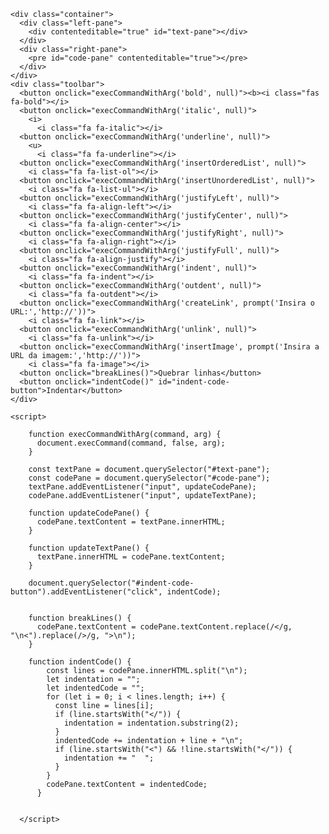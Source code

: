 <html>
  <head>
    <meta charset="utf-8">
    <link rel="stylesheet" type="text/css" href="style.css">
  </head>
  <body>
    <link rel="stylesheet" href="https://use.fontawesome.com/releases/v5.15.1/css/all.css" integrity="sha384-vp86vTRFVJgpjF9jiIGPEEqYqlDwgyBgEF109VFjmqGmIY/Y4HV4d3Gp2irVfcrp" crossorigin="anonymous">


    <div class="container">
      <div class="left-pane">
        <div contenteditable="true" id="text-pane"></div>
      </div>
      <div class="right-pane">
        <pre id="code-pane" contenteditable="true"></pre>
      </div>
    </div>
    <div class="toolbar">
      <button onclick="execCommandWithArg('bold', null)"><b><i class="fas fa-bold"></i>
      <button onclick="execCommandWithArg('italic', null)">
        <i>
          <i class="fa fa-italic"></i>
      <button onclick="execCommandWithArg('underline', null)">
        <u>
          <i class="fa fa-underline"></i>
      <button onclick="execCommandWithArg('insertOrderedList', null)">
        <i class="fa fa-list-ol"></i>
      <button onclick="execCommandWithArg('insertUnorderedList', null)">
        <i class="fa fa-list-ul"></i>
      <button onclick="execCommandWithArg('justifyLeft', null)">
        <i class="fa fa-align-left"></i>
      <button onclick="execCommandWithArg('justifyCenter', null)">
        <i class="fa fa-align-center"></i>
      <button onclick="execCommandWithArg('justifyRight', null)">
        <i class="fa fa-align-right"></i>
      <button onclick="execCommandWithArg('justifyFull', null)">
        <i class="fa fa-align-justify"></i>
      <button onclick="execCommandWithArg('indent', null)">
        <i class="fa fa-indent"></i>
      <button onclick="execCommandWithArg('outdent', null)">
        <i class="fa fa-outdent"></i>
      <button onclick="execCommandWithArg('createLink', prompt('Insira o URL:','http://'))">
        <i class="fa fa-link"></i>
      <button onclick="execCommandWithArg('unlink', null)">
        <i class="fa fa-unlink"></i>
      <button onclick="execCommandWithArg('insertImage', prompt('Insira a URL da imagem:','http://'))">
        <i class="fa fa-image"></i>
      <button onclick="breakLines()">Quebrar linhas</button>
      <button onclick="indentCode()" id="indent-code-button">Indentar</button>
    </div>
    
    <script>
    
        function execCommandWithArg(command, arg) {
          document.execCommand(command, false, arg);
        }
        
        const textPane = document.querySelector("#text-pane");
        const codePane = document.querySelector("#code-pane");
        textPane.addEventListener("input", updateCodePane);
        codePane.addEventListener("input", updateTextPane);
        
        function updateCodePane() {
          codePane.textContent = textPane.innerHTML;
        }
        
        function updateTextPane() {
          textPane.innerHTML = codePane.textContent;
        }
        
        document.querySelector("#indent-code-button").addEventListener("click", indentCode);

      
        function breakLines() {
          codePane.textContent = codePane.textContent.replace(/</g, "\n<").replace(/>/g, ">\n");
        }

        function indentCode() {
            const lines = codePane.innerHTML.split("\n");
            let indentation = "";
            let indentedCode = "";
            for (let i = 0; i < lines.length; i++) {
              const line = lines[i];
              if (line.startsWith("</")) {
                indentation = indentation.substring(2);
              }
              indentedCode += indentation + line + "\n";
              if (line.startsWith("<") && !line.startsWith("</")) {
                indentation += "  ";
              }
            }
            codePane.textContent = indentedCode;
          }
          
        
      </script>
      
    
  </body>
</html>

